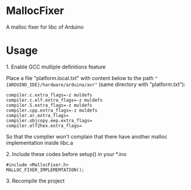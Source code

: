 # MallocFixer

A malloc fixer for libc of Arduino

# Usage

1\. Enable GCC multiple definitions feature

Place a file "platform.local.txt" with content below to the path `"{ARDUINO_IDE}/hardware/arduino/avr"` (same directory with "platform.txt"):

```
compiler.c.extra_flags=-z muldefs
compiler.c.elf.extra_flags=-z muldefs
compiler.S.extra_flags=-z muldefs
compiler.cpp.extra_flags=-z muldefs
compiler.ar.extra_flags=
compiler.objcopy.eep.extra_flags=
compiler.elf2hex.extra_flags=
```

So that the complier won't complain that there have another malloc implementation inside libc.a

2\. Include these codes before setup() in your *.ino

```
#include <MallocFixer.h>        
MALLOC_FIXER_IMPLEMEMTATION();
```

3\. Recompile the project 